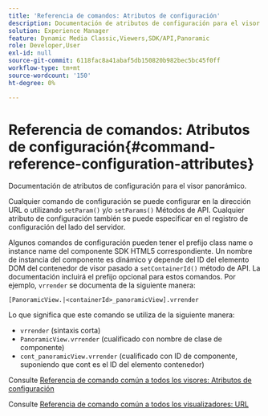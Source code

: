 ```yaml
---
title: 'Referencia de comandos: Atributos de configuración'
description: Documentación de atributos de configuración para el visor panorámico.
solution: Experience Manager
feature: Dynamic Media Classic,Viewers,SDK/API,Panoramic
role: Developer,User
exl-id: null
source-git-commit: 6118fac8a41abaf5db150820b982bec5bc45f0ff
workflow-type: tm+mt
source-wordcount: '150'
ht-degree: 0%

---
```


# Referencia de comandos: Atributos de configuración{#command-reference-configuration-attributes}

Documentación de atributos de configuración para el visor panorámico.

Cualquier comando de configuración se puede configurar en la dirección URL o utilizando `setParam()` y/o `setParams()` Métodos de API. Cualquier atributo de configuración también se puede especificar en el registro de configuración del lado del servidor.

Algunos comandos de configuración pueden tener el prefijo class name o instance name del componente SDK HTML5 correspondiente. Un nombre de instancia del componente es dinámico y depende del ID del elemento DOM del contenedor de visor pasado a `setContainerId()` método de API. La documentación incluirá el prefijo opcional para estos comandos. Por ejemplo, `vrrender` se documenta de la siguiente manera:

```
[PanoramicView.|<containerId>_panoramicView].vrrender
```

Lo que significa que este comando se utiliza de la siguiente manera:

* `vrrender` (sintaxis corta)
* `PanoramicView.vrrender` (cualificado con nombre de clase de componente)
* `cont_panoramicView.vrrender` (cualificado con ID de componente, suponiendo que cont es el ID del elemento contenedor)


Consulte [Referencia de comando común a todos los visores: Atributos de configuración](../../../r-html5-viewer-20-cmdref-configattrib/r-html5-viewer-20-cmdref-configattrib.md#concept-850e0f2c49b949deb7cfbfd330d329bd)

Consulte [Referencia de comando común a todos los visualizadores: URL](../../../c-html5-viewer-20-cmdref-url/c-html5-viewer-20-cmdref-url.md#concept-9b337f349b7b406b8c33c7ee96b3e226)
